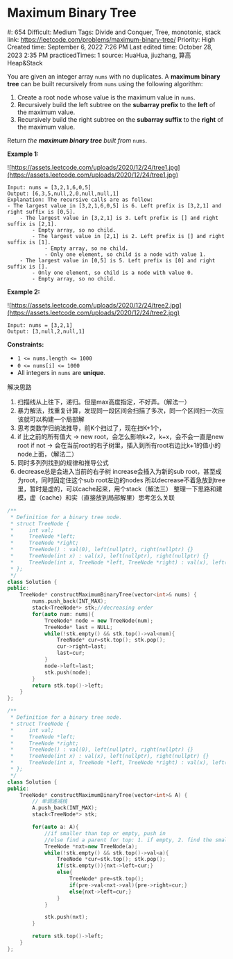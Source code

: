 # Maximum Binary Tree

#: 654
Difficult: Medium
Tags: Divide and Conquer, Tree, monotonic, stack
link: https://leetcode.com/problems/maximum-binary-tree/
Priority: High
Created time: September 6, 2022 7:26 PM
Last edited time: October 28, 2023 2:35 PM
practicedTimes: 1
source: HuaHua, jiuzhang, 算高Heap&Stack

You are given an integer array `nums` with no duplicates. A **maximum binary tree** can be built recursively from `nums` using the following algorithm:

1. Create a root node whose value is the maximum value in `nums`.
2. Recursively build the left subtree on the **subarray prefix** to the **left** of the maximum value.
3. Recursively build the right subtree on the **subarray suffix** to the **right** of the maximum value.

Return *the **maximum binary tree** built from* `nums`.

**Example 1:**

![https://assets.leetcode.com/uploads/2020/12/24/tree1.jpg](https://assets.leetcode.com/uploads/2020/12/24/tree1.jpg)

```
Input: nums = [3,2,1,6,0,5]
Output: [6,3,5,null,2,0,null,null,1]
Explanation: The recursive calls are as follow:
- The largest value in [3,2,1,6,0,5] is 6. Left prefix is [3,2,1] and right suffix is [0,5].
    - The largest value in [3,2,1] is 3. Left prefix is [] and right suffix is [2,1].
        - Empty array, so no child.
        - The largest value in [2,1] is 2. Left prefix is [] and right suffix is [1].
            - Empty array, so no child.
            - Only one element, so child is a node with value 1.
    - The largest value in [0,5] is 5. Left prefix is [0] and right suffix is [].
        - Only one element, so child is a node with value 0.
        - Empty array, so no child.

```

**Example 2:**

![https://assets.leetcode.com/uploads/2020/12/24/tree2.jpg](https://assets.leetcode.com/uploads/2020/12/24/tree2.jpg)

```
Input: nums = [3,2,1]
Output: [3,null,2,null,1]

```

**Constraints:**

- `1 <= nums.length <= 1000`
- `0 <= nums[i] <= 1000`
- All integers in `nums` are **unique**.

解决思路

1. 扫描线从上往下，递归。但是max高度指定，不好弄。（解法一）
2. 暴力解法，找重复计算，发现同一段区间会扫描了多次，同一个区间扫一次应该就可以构建一个局部解
3. 思考类数学归纳法推导，前K个扫过了，现在扫K+1个，
4. if 比之前的所有值大 -> new root，会怎么影响k+2，k+x，会不会一直是new root
if not -> 会在当前root的右子树里，插入到所有root右边比k+1的值小的node上面，（解法二）
5. 同时多列列找到的规律和推导公式
6. decrease总是会进入当前的右子树
increase会插入为新的sub root，甚至成为root，同时固定住这个sub root左边的nodes
所以decrease不着急放到tree里，暂时是虚的，可以cache起来，用个stack（解法三）
整理一下思路和建模，虚（cache）和实（直接放到局部解里）思考怎么关联

```cpp
/**
 * Definition for a binary tree node.
 * struct TreeNode {
 *     int val;
 *     TreeNode *left;
 *     TreeNode *right;
 *     TreeNode() : val(0), left(nullptr), right(nullptr) {}
 *     TreeNode(int x) : val(x), left(nullptr), right(nullptr) {}
 *     TreeNode(int x, TreeNode *left, TreeNode *right) : val(x), left(left), right(right) {}
 * };
 */
class Solution {
public:
    TreeNode* constructMaximumBinaryTree(vector<int>& nums) {
        nums.push_back(INT_MAX);
        stack<TreeNode*> stk;//decreasing order
        for(auto num: nums){
            TreeNode* node = new TreeNode(num);
            TreeNode* last = NULL;
            while(!stk.empty() && stk.top()->val<num){
                TreeNode* cur=stk.top(); stk.pop();
                cur->right=last;
                last=cur;
            }
            node->left=last;
            stk.push(node);
        }
        return stk.top()->left;
    }
};
```

```cpp
/**
 * Definition for a binary tree node.
 * struct TreeNode {
 *     int val;
 *     TreeNode *left;
 *     TreeNode *right;
 *     TreeNode() : val(0), left(nullptr), right(nullptr) {}
 *     TreeNode(int x) : val(x), left(nullptr), right(nullptr) {}
 *     TreeNode(int x, TreeNode *left, TreeNode *right) : val(x), left(left), right(right) {}
 * };
 */
class Solution {
public:
    TreeNode* constructMaximumBinaryTree(vector<int>& A) {
        // 单调递减栈
        A.push_back(INT_MAX);
        stack<TreeNode*> stk;

        for(auto a: A){
            //if smaller than top or empty, push in
            //else find a parent for top: 1. if empty, 2. find the smaller one
            TreeNode *nxt=new TreeNode(a);
            while(!stk.empty() && stk.top()->val<a){
                TreeNode *cur=stk.top(); stk.pop();
                if(stk.empty()){nxt->left=cur;}
                else{
                    TreeNode* pre=stk.top();
                    if(pre->val<nxt->val){pre->right=cur;}
                    else{nxt->left=cur;}
                }
            }

            stk.push(nxt);
        }

        return stk.top()->left;
    }
};
```